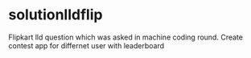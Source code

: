 # solutionlldflip

Flipkart lld question which was asked in machine coding round. Create contest app for differnet user with leaderboard
